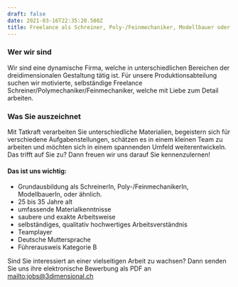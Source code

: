 ```yaml
---
draft: false
date: 2021-03-16T22:35:20.508Z
title: Freelance als Schreiner, Poly-/Feinmechaniker, Modellbauer oder ähnlich
---
```

### Wer wir sind

Wir sind eine dynamische Firma, welche in unterschiedlichen Bereichen der dreidimensionalen Gestaltung tätig ist. Für unsere Produktionsabteilung suchen wir motivierte, selbständige Freelance Schreiner/Polymechaniker/Feinmechaniker, welche mit Liebe zum Detail arbeiten.

### Was Sie auszeichnet

Mit Tatkraft verarbeiten Sie unterschiedliche Materialien, begeistern sich für verschiedene Aufgabenstellungen, schätzen es in einem kleinen Team zu arbeiten und möchten sich in einem spannenden Umfeld weiterentwickeln. Das trifft auf Sie zu? Dann freuen wir uns darauf Sie kennenzulernen!

#### Das ist uns wichtig:

* Grundausbildung als SchreinerIn, Poly-/FeinmechanikerIn, ModellbauerIn, oder ähnlich.
* 25 bis 35 Jahre alt
* umfassende Materialkenntnisse
* saubere und exakte Arbeitsweise
* selbständiges, qualitativ hochwertiges Arbeitsverständnis
* Teamplayer
* Deutsche Muttersprache
* Führerausweis Kategorie B

Sind Sie interessiert an einer vielseitigen Arbeit zu wachsen? Dann senden Sie uns ihre elektronische Bewerbung als PDF an <mailto:jobs@3dimensional.ch>
